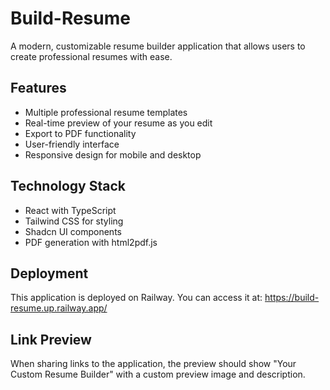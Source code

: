 
# Build-Resume

A modern, customizable resume builder application that allows users to create professional resumes with ease. 

## Features

- Multiple professional resume templates
- Real-time preview of your resume as you edit
- Export to PDF functionality
- User-friendly interface
- Responsive design for mobile and desktop

## Technology Stack

- React with TypeScript
- Tailwind CSS for styling
- Shadcn UI components
- PDF generation with html2pdf.js

## Deployment

This application is deployed on Railway. You can access it at: https://build-resume.up.railway.app/

## Link Preview

When sharing links to the application, the preview should show "Your Custom Resume Builder" with a custom preview image and description.
